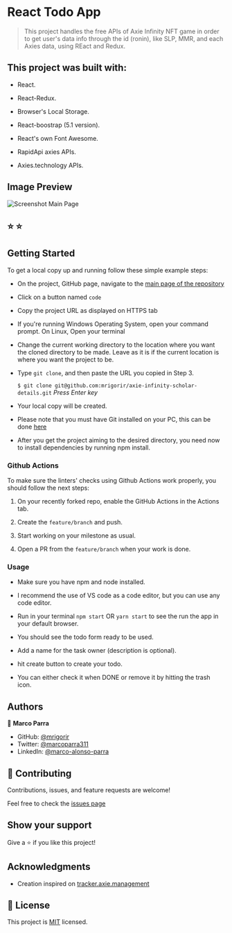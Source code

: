 # React Todo App

> This project handles the free APIs of Axie Infinity NFT game in order to get user's data info through the id (ronin), like SLP, MMR, and each Axies data, using REact and Redux.

## This project was built with:

 - React.

 - React-Redux.

 - Browser's Local Storage.

 - React-boostrap (5.1 version).

 - React's own Font Awesome.

 - RapidApi axies APIs.

 - Axies.technology APIs.

## Image Preview
![Screenshot Main Page](src/assests/images/capture.png)

## :star:  :star:

## Getting Started

To get a local copy up and running follow these simple example steps:

- On the project, GitHub page, navigate to the [main page of the repository](https://github.com/mrigorir/axie-infinity-scholar-details)

- Click on a button named `code`

- Copy the project URL as displayed on HTTPS tab

- If you're running Windows Operating System, open your command prompt. On Linux, Open your terminal

- Change the current working directory to the location where you want the cloned directory to be made. Leave as it is if the current location is where you want the project to be.

- Type `git clone`, and then paste the URL you copied in Step 3.<br>

  `$ git clone git@github.com:mrigorir/axie-infinity-scholar-details.git` <em>Press Enter key</em><br>

- Your local copy will be created.

- Please note that you must have Git installed on your PC, this can be done [here](https://gist.github.com/derhuerst/1b15ff4652a867391f03)

- After you get the project aiming to the desired directory, you need now to install dependencies by running npm install.


### Github Actions

To make sure the linters' checks using Github Actions work properly, you should follow the next steps:

1. On your recently forked repo, enable the GitHub Actions in the Actions tab.
   
2. Create the `feature/branch` and push.
   
3. Start working on your milestone as usual.
   
4. Open a PR from the `feature/branch` when your work is done.

### Usage 

- Make sure you have npm and node installed.

- I recommend the use of VS code as a code editor, but you can use any code editor.

- Run in your terminal `npm start` OR `yarn start` to see the run the app in your default browser.

- You should see the todo form ready to be used.

- Add a name for the task owner (description is optional).

- hit create button to create your todo.

- You can either check it when DONE or remove it by hitting the trash icon.
## Authors

👤 **Marco Parra**

- GitHub: [@mrigorir](https://github.com/mrigorir)
- Twitter: [@marcoparra311](https://twitter.com/marcoparra311)
- LinkedIn: [@marco-alonso-parra](https://www.linkedin.com/in/marco-alonso-parra/)

## 🤝 Contributing

Contributions, issues, and feature requests are welcome!

Feel free to check the [issues page](https://github.com/mrigorir/react-todo-app/issues)


## Show your support

Give a ⭐️ if you like this project!


## Acknowledgments

- Creation inspired on [tracker.axie.management](hhttps://tracker.axie.management/)


## 📝 License

This project is [MIT](./MIT.md) licensed.